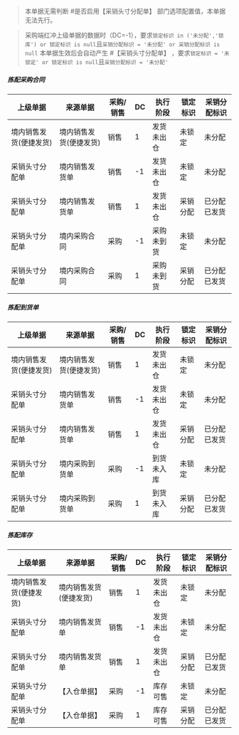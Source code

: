 
> 本单据无需判断 #是否启用【采销头寸分配单】 部门选项配置值，本单据无法先行。

> 采购端红冲上级单据的数据时（DC=-1），要求`锁定标识 in ('未分配','锁库') or 锁定标识 is null`且`采销分配标识 = '未分配' or 采销分配标识 is null`
> 本单据生效后会自动产生 #【采销头寸分配单】 ，要求`锁定标识 = '未锁定' or 锁定标识 is null`且`采销分配标识 = '未分配'`
##### 拣配采购合同
| 上级单据         | 来源单据         | 采购/销售 | DC  | 执行阶段  | 锁定标识 | 采销分配标识 |
| ------------ | ------------ | ----- | --- | ----- | ---- | ------ |
| 境内销售发货(便捷发货) | 境内销售发货(便捷发货) | 销售    | 1   | 发货未出仓 | 未锁定  | 未分配    |
| 采销头寸分配单      | 境内销售发货单      | 销售    | -1  | 发货未出仓 | 未锁定  | 未分配    |
| 采销头寸分配单      | 境内销售发货单      | 销售    | 1   | 发货未出仓 | 采销分配 | 已分配已发货 |
| 采销头寸分配单      | 境内采购合同       | 采购    | -1  | 采购未到货 | 未锁定  | 未分配    |
| 采销头寸分配单      | 境内采购合同       | 采购    | 1   | 采购未到货 | 采销分配 | 已分配已发货 |
##### 拣配到货单
| 上级单据         | 来源单据         | 采购/销售 | DC  | 执行阶段  | 锁定标识 | 采销分配标识 |
| ------------ | ------------ | ----- | --- | ----- | ---- | ------ |
| 境内销售发货(便捷发货) | 境内销售发货(便捷发货) | 销售    | 1   | 发货未出仓 | 未锁定  | 未分配    |
| 采销头寸分配单      | 境内销售发货单      | 销售    | -1  | 发货未出仓 | 未锁定  | 未分配    |
| 采销头寸分配单      | 境内销售发货单      | 销售    | 1   | 发货未出仓 | 采销分配 | 已分配已发货 |
| 采销头寸分配单      | 境内采购到货单      | 采购    | -1  | 到货未入库 | 未锁定  | 未分配    |
| 采销头寸分配单      | 境内采购到货单      | 采购    | 1   | 到货未入库 | 采销分配 | 已分配已发货 |
##### 拣配库存
| 上级单据         | 来源单据         | 采购/销售 | DC  | 执行阶段  | 锁定标识 | 采销分配标识 |
| ------------ | ------------ | ----- | --- | ----- | ---- | ------ |
| 境内销售发货(便捷发货) | 境内销售发货(便捷发货) | 销售    | 1   | 发货未出仓 | 未锁定  | 未分配    |
| 采销头寸分配单      | 境内销售发货单      | 销售    | -1  | 发货未出仓 | 未锁定  | 未分配    |
| 采销头寸分配单      | 境内销售发货单      | 销售    | 1   | 发货未出仓 | 采销分配 | 已分配已发货 |
| 采销头寸分配单      | 【入仓单据】       | 采购    | -1  | 库存可售  | 未锁定  | 未分配    |
| 采销头寸分配单      | 【入仓单据】       | 采购    | 1   | 库存可售  | 采销分配 | 已分配已发货 |